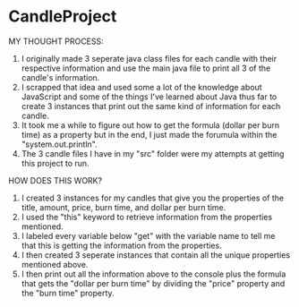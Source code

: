 # CandleProject

MY THOUGHT PROCESS:

1. I originally made 3 seperate java class files for each candle with their respective information and use the main java file to print all 3 of the candle's information.
2. I scrapped that idea and used some a lot of the knowledge about JavaScript and some of the things I've learned about Java thus far to create 3 instances that print out the same kind of information for each candle.
3. It took me a while to figure out how to get the formula (dollar per burn time) as a property but in the end, I just made the forumula within the "system.out.println".
4. The 3 candle files I have in my "src" folder were my attempts at getting this project to run.
   

HOW DOES THIS WORK?

1. I created 3 instances for my candles that give you the properties of the title, amount, price, burn time, and dollar per burn time.
2. I used the "this" keyword to retrieve information from the properties mentioned.
3. I labeled every variable below "get" with the variable name to tell me that this is getting the information from the properties.
4. I then created 3 seperate instances that contain all the unique properties mentioned above.
5. I then print out all the information above to the console plus the formula that gets the "dollar per burn time" by dividing the "price" property and the "burn time" property.

   

